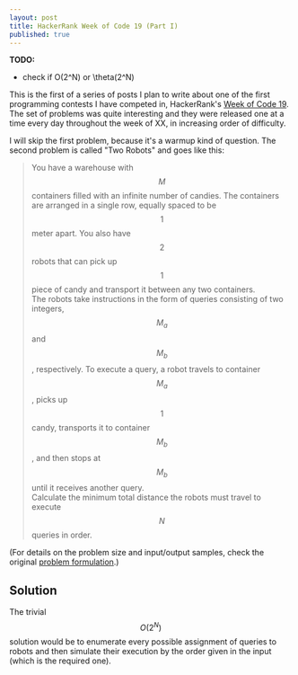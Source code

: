 ```yaml
---
layout: post
title: HackerRank Week of Code 19 (Part I)
published: true
---
```


**TODO:**
* check if O(2^N) or \theta(2^N)

This is the first of a series of posts I plan to write about one of the first programming contests I have competed in, HackerRank's [Week of Code 19](XXX). The set of problems was quite interesting and they were released one at a time every day throughout the week of XX, in increasing order of difficulty.

I will skip the first problem, because it's a warmup kind of question. The second problem is called "Two Robots" and goes like this: 

> You have a warehouse with $$M$$ containers filled with an infinite number of candies. The containers are arranged in a single row, equally spaced to be $$1$$ meter apart. You also have $$2$$ robots that can pick up $$1$$ piece of candy and transport it between any two containers.  
The robots take instructions in the form of queries consisting of two integers, $$M_a$$ and $$M_b$$, respectively. To execute a query, a robot travels to container $$M_a$$, picks up $$1$$ candy, transports it to container $$M_b$$, and then stops at $$M_b$$ until it receives another query.  
Calculate the minimum total distance the robots must travel to execute $$N$$ queries in order.

(For details on the problem size and input/output samples, check the original [problem formulation](XXX).)

## Solution
The trivial $$O(2^N)$$ solution would be to enumerate every possible assignment of queries to robots and then simulate their execution by the order given in the input (which is the required one).